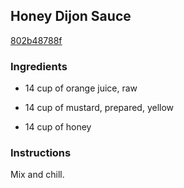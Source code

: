## Honey Dijon Sauce

[802b48788f](http://www.food.com/recipe/honey-dijon-sauce-460122)

### Ingredients

 - 14 cup of orange juice, raw

 - 14 cup of mustard, prepared, yellow

 - 14 cup of honey

### Instructions

Mix and chill.